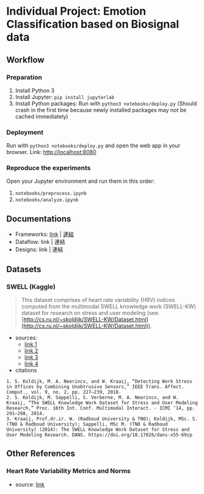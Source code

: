 # Individual Project: Emotion Classification based on Biosignal data

<!-- ## Gallery

![Web: ]()
![Web: ]()
![Web: ]()

![Notebook: ]()
![Notebook: ]()
![Notebook: ]()

![Design: ]()
![Design: ]()
![Design: ]() -->

## Workflow

### Preparation

1. Install Python 3
2. Install Jupyter: `pip install jupyterlab`
3. Install Python packages: Run with `python3 notebooks/deploy.py` (Should crash in the first time because newly installed packages may not be cached immediately)

### Deployment

Run with `python3 notebooks/deploy.py` and open the web app in your browser. Link: [http://localhost:8080](http://localhost:8080)

### Reproduce the experiments

Open your Jupyter environment and run them in this order:

1. `notebooks/preprocess.ipynb`
2. `notebooks/analyze.ipynb`

## Documentations
- Frameworks: [link](./docs/markdown/frameworks/en-US.md) | [連結](./docs/markdown/frameworks/zh-TW.md)
- Dataflow: link | 連結
- Designs: link | 連結

## Datasets

<!-- ### ECG Spider Clip

> Electrocardiogram, skin conductance and respiration from spider-fearful individuals watching spider video clips

- source [link](https://physionet.org/content/ecg-spider-clip/)
- citations

```plaintext
Ihmig, F. R., Gogeascoechea, A., Schäfer, S., Lass-Hennemann, J., & Michael, T. (2020). Electrocardiogram, skin conductance and respiration from spider-fearful individuals watching spider video clips (version 1.0.0). PhysioNet. https://doi.org/10.13026/sq6q-zg04.
``` -->

### SWELL (Kaggle)

> This dataset comprises of heart rate variability (HRV) indices computed from the multimodal SWELL knowledge work (SWELL-KW) dataset for research on stress and user modeling (see. [http://cs.ru.nl/~skoldijk/SWELL-KW/Dataset.html](http://cs.ru.nl/~skoldijk/SWELL-KW/Dataset.html)).

- sources:
  - [link 1](https://www.kaggle.com/datasets/qiriro/swell-heart-rate-variability-hrv/)
  - [link 2](https://www.kaggle.com/datasets/qiriro/stress/)
  - [link 3](https://arxiv.org/pdf/1910.01770.pdf)
  - [link 4](https://www.researchgate.net/publication/330754493_Thermal_Comfort_and_Stress_Recognition_in_Office_Environment)
- citations

```plaintext
1. S. Koldijk, M. A. Neerincx, and W. Kraaij, “Detecting Work Stress in Offices by Combining Unobtrusive Sensors,” IEEE Trans. Affect. Comput., vol. 9, no. 2, pp. 227–239, 2018.
2. S. Koldijk, M. Sappelli, S. Verberne, M. A. Neerincx, and W. Kraaij, “The SWELL Knowledge Work Dataset for Stress and User Modeling Research,” Proc. 16th Int. Conf. Multimodal Interact. - ICMI ’14, pp. 291–298, 2014.
3. Kraaij, Prof.dr.ir. W. (Radboud University & TNO); Koldijk, MSc. S. (TNO & Radboud University); Sappelli, MSc M. (TNO & Radboud University) (2014): The SWELL Knowledge Work Dataset for Stress and User Modeling Research. DANS. https://doi.org/10.17026/dans-x55-69zp
```

## Other References

### Heart Rate Variability Metrics and Norms

- source: [link](https://www.ncbi.nlm.nih.gov/pmc/articles/PMC5624990/)
